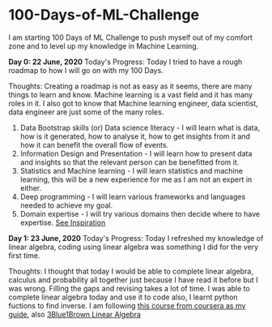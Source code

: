 # 100-Days-of-ML-Challenge
I am starting 100 Days of ML Challenge to push myself out of my comfort zone and to level up my knowledge in Machine Learning.

**Day 0: 22 June, 2020**
Today's Progress: Today I tried to have a rough roadmap to how I will go on with my 100 Days. 

Thoughts: Creating a roadmap is not as easy as it seems, there are many things to learn and know. Machine learning is a vast field and it has many roles in it. I also got to know that Machine learning engineer, data scientist, data engineer are just some of the many roles. 
1. Data Bootstrap skills (or) Data science literacy - I will learn what is data, how is it generated, how to analyse it, how to get insights from it and how it can benefit the overall flow of events.
2. Information Design and Presentation - I will learn how to present data and insights so that the relevant person can be benefitted from it.
3. Statistics and Machine learning - I will learn statistics and machine learning, this will be a new experience for me as I am not an expert in either. 
4. Deep programming -  I will learn various frameworks and languages needed to achieve my goal.
5. Domain expertise - I will try various domains then decide where to have expertise. 
[See Inspiration](https://towardsdatascience.com/whats-the-secret-sauce-to-transforming-into-a-unicorn-in-data-science-94082b01c39d)
 
**Day 1: 23 June, 2020**
Today's Progress: Today I refreshed my knowledge of linear algebra, coding using linear algebra was something I did for the very first time. 

Thoughts: I thought that today I would be able to complete linear algebra, calculus and probability all together just because I have read it before but I was wrong. Filling the gaps and revising takes a lot of time. I was able to complete linear algebra today and use it to code also, I learnt python fuctions to find inverse. I am following [this course from coursera as my guide](https://www.coursera.org/learn/linear-algebra-machine-learning/home/welcome), also [3Blue1Brown Linear Algebra](https://www.youtube.com/watch?v=fNk_zzaMoSs&list=PLZHQObOWTQDPD3MizzM2xVFitgF8hE_ab)
